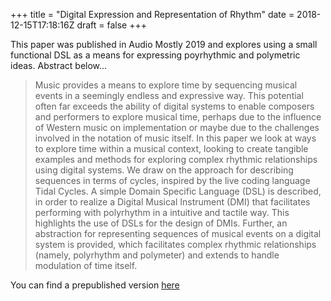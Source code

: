 +++
title = "Digital Expression and Representation of Rhythm"
date = 2018-12-15T17:18:16Z
draft = false
+++

This paper was published in Audio Mostly 2019 and explores using a small functional DSL as a means for expressing poyrhythmic and polymetric ideas. Abstract below...

> Music provides a means to explore time by sequencing musical events in a seemingly endless and expressive way. This potential often far exceeds the ability of digital systems to enable composers and performers to explore musical time, perhaps due to the influence of Western music on implementation or maybe due to the challenges involved in the notation of music itself. In this paper we look at ways to explore time within a musical context, looking to create tangible examples and methods for exploring complex rhythmic relationships using digital systems. We draw on the approach for describing sequences in terms of cycles, inspired by the live coding language Tidal Cycles. A simple Domain Specific Language (DSL) is described, in order to realize a Digital Musical Instrument (DMI) that facilitates performing with polyrhythm in a intuitive and tactile way. This highlights the use of DSLs for the design of DMIs. Further, an abstraction for representing sequences of musical events on a digital system is provided, which facilitates complex rhythmic relationships (namely, polyrhythm and polymeter) and extends to handle modulation of time itself.

You can find a prepublished version [here](https://uwe-repository.worktribe.com/output/2569484)